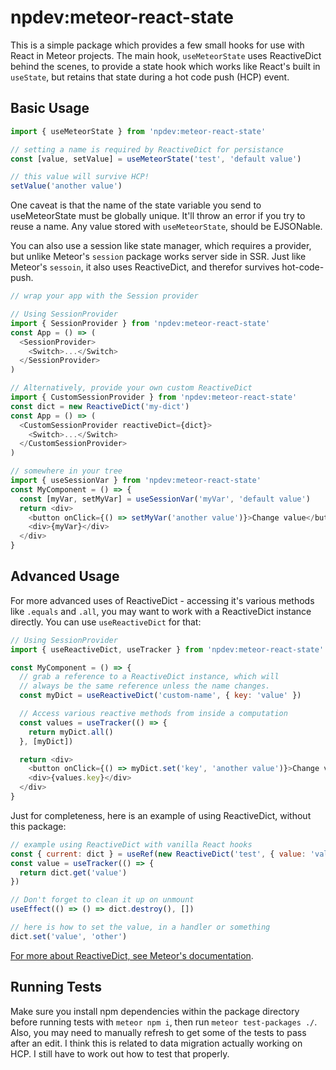 npdev:meteor-react-state
========================

This is a simple package which provides a few small hooks for use with React in Meteor projects. The main hook, `useMeteorState` uses ReactiveDict behind the scenes, to provide a state hook which works like React's built in `useState`, but retains that state during a hot code push (HCP) event.

Basic Usage
-----------

```js
import { useMeteorState } from 'npdev:meteor-react-state'

// setting a name is required by ReactiveDict for persistance
const [value, setValue] = useMeteorState('test', 'default value')

// this value will survive HCP!
setValue('another value')
```

One caveat is that the name of the state variable you send to useMeteorState must be globally unique. It'll throw an error if you try to reuse a name. Any value stored with `useMeteorState`, should be EJSONable.

You can also use a session like state manager, which requires a provider, but unlike Meteor's `session` package works server side in SSR. Just like Meteor's `sessoin`, it also uses ReactiveDict, and therefor survives hot-code-push.

```js
// wrap your app with the Session provider

// Using SessionProvider
import { SessionProvider } from 'npdev:meteor-react-state'
const App = () => (
  <SessionProvider>
    <Switch>...</Switch>
  </SessionProvider>
)

// Alternatively, provide your own custom ReactiveDict
import { CustomSessionProvider } from 'npdev:meteor-react-state'
const dict = new ReactiveDict('my-dict')
const App = () => (
  <CustomSessionProvider reactiveDict={dict}>
    <Switch>...</Switch>
  </CustomSessionProvider>
)

// somewhere in your tree
import { useSessionVar } from 'npdev:meteor-react-state'
const MyComponent = () => {
  const [myVar, setMyVar] = useSessionVar('myVar', 'default value')
  return <div>
    <button onClick={() => setMyVar('another value')}>Change value</button>
    <div>{myVar}</div>
  </div>
}
```

Advanced Usage
--------------

For more advanced uses of ReactiveDict - accessing it's various methods like `.equals` and `.all`, you may want to work with a ReactiveDict instance directly. You can use `useReactiveDict` for that:

```js
// Using SessionProvider
import { useReactiveDict, useTracker } from 'npdev:meteor-react-state'

const MyComponent = () => {
  // grab a reference to a ReactiveDict instance, which will
  // always be the same reference unless the name changes.
  const myDict = useReactiveDict('custom-name', { key: 'value' })

  // Access various reactive methods from inside a computation
  const values = useTracker(() => {
    return myDict.all()
  }, [myDict])

  return <div>
    <button onClick={() => myDict.set('key', 'another value')}>Change value</button>
    <div>{values.key}</div>
  </div>
}
```

Just for completeness, here is an example of using ReactiveDict, without this package:

```js
// example using ReactiveDict with vanilla React hooks
const { current: dict } = useRef(new ReactiveDict('test', { value: 'value' }))
const value = useTracker(() => {
  return dict.get('value')
})

// Don't forget to clean it up on unmount
useEffect(() => () => dict.destroy(), [])

// here is how to set the value, in a handler or something
dict.set('value', 'other')
```

[For more about ReactiveDict, see Meteor's documentation](https://docs.meteor.com/api/reactive-dict.html).

Running Tests
-------------

Make sure you install npm dependencies within the package directory before running tests with `meteor npm i`, then run `meteor test-packages ./`. Also, you may need to manually refresh to get some of the tests to pass after an edit. I think this is related to data migration actually working on HCP. I still have to work out how to test that properly.
